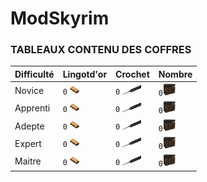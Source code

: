 # ModSkyrim
### TABLEAUX CONTENU DES COFFRES

|    Difficulté | Lingotd'or  |Crochet       |  Nombre     |          
|---------------|-------------|--------------|-------------|
| Novice  |`0` <img src="/Images/GoldIngot.png" alt="alt text" width="15" height="15">  |`0` <img src="/Images/Lockpick.png" alt="alt text" width="30" height="15">|`0`<img src="/Images/chest.png" alt="alt text" width="20" height="20"> |
| Apprenti|`0` <img src="/Images/GoldIngot.png" alt="alt text" width="15" height="15">  |`0` <img src="/Images/Lockpick.png" alt="alt text" width="30" height="15">|`0`<img src="/Images/chest.png" alt="alt text" width="20" height="20">  |
|Adepte   |`0` <img src="/Images/GoldIngot.png" alt="alt text" width="15" height="15">  |`0` <img src="/Images/Lockpick.png" alt="alt text" width="30" height="15">|`0`<img src="/Images/chest.png" alt="alt text" width="20" height="20"> |
|Expert   |`0` <img src="/Images/GoldIngot.png" alt="alt text" width="15" height="15">  |`0` <img src="/Images/Lockpick.png" alt="alt text" width="30" height="15">|`0`<img src="/Images/chest.png" alt="alt text" width="20" height="20">  |
|Maitre   |`0` <img src="/Images/GoldIngot.png" alt="alt text" width="15" height="15">  |`0` <img src="/Images/Lockpick.png" alt="alt text" width="30" height="15">|`0`<img src="/Images/chest.png" alt="alt text" width="20" height="20">  |


